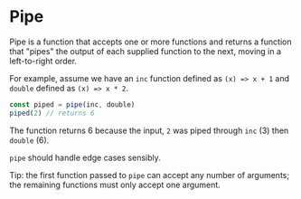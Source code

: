 # Pipe

Pipe is a function that accepts one or more functions and returns a function that "pipes" the output
of each supplied function to the next, moving in a left-to-right order.

For example, assume we have an `inc` function defined as `(x) => x + 1` and `double` defined as
`(x) => x * 2`.

```js
const piped = pipe(inc, double)
piped(2) // returns 6
```

The function returns 6 because the input, `2` was piped through `inc` (3) then `double` (6).

`pipe` should handle edge cases sensibly.

Tip: the first function passed to `pipe` can accept any number of arguments;
the remaining functions must only accept one argument.
